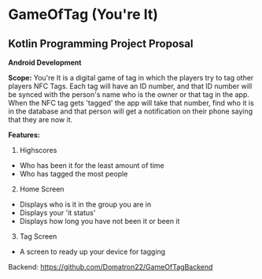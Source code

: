 # GameOfTag (You're It)
## Kotlin Programming Project Proposal
**Android Development**


**Scope:**
You're It is a digital game of tag in which the players try to tag other players NFC Tags. Each tag will have an ID number, and that ID number will be synced with the person's name who is the owner or that tag in the app. When the NFC tag gets 'tagged' the app will take that number, find who it is in the database and that person will get a notification on their phone saying that they are now it.

**Features:** 
1. Highscores
  - Who has been it for the least amount of time
  - Who has tagged the most people
2. Home Screen
  - Displays who is it in the group you are in
  - Displays your 'it status'
  - Displays how long you have not been it or been it
3. Tag Screen
  - A screen to ready up your device for tagging
  
  Backend: https://github.com/Domatron22/GameOfTagBackend
